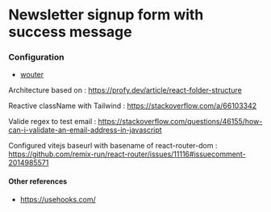 # Newsletter signup form with success message

### Configuration

- [wouter](https://github.com/molefrog/wouter?tab=readme-ov-file)


Architecture based on : https://profy.dev/article/react-folder-structure

Reactive className with Tailwind : https://stackoverflow.com/a/66103342

Valide regex to test email : https://stackoverflow.com/questions/46155/how-can-i-validate-an-email-address-in-javascript

Configured vitejs baseurl with basename of react-router-dom : https://github.com/remix-run/react-router/issues/11116#issuecomment-2014985571

#### Other references

   * https://usehooks.com/
